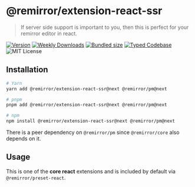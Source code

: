 # @remirror/extension-react-ssr

> If server side support is important to you, then this is perfect for your remirror editor in react.

[![Version][version]][npm] [![Weekly Downloads][downloads-badge]][npm] [![Bundled size][size-badge]][size] [![Typed Codebase][typescript]](./src/index.ts) ![MIT License][license]

[version]: https://flat.badgen.net/npm/v/@remirror/extension-react-ssr
[npm]: https://npmjs.com/package/@remirror/extension-react-ssr
[license]: https://flat.badgen.net/badge/license/MIT/purple
[size]: https://bundlephobia.com/result?p=@remirror/extension-react-ssr
[size-badge]: https://flat.badgen.net/bundlephobia/minzip/@remirror/extension-react-ssr
[typescript]: https://flat.badgen.net/badge/icon/TypeScript?icon=typescript&label
[downloads-badge]: https://badgen.net/npm/dw/@remirror/extension-react-ssr/red?icon=npm

## Installation

```bash
# Yarn
yarn add @remirror/extension-react-ssr@next @remirror/pm@next

# pnpm
pnpm add @remirror/extension-react-ssr@next @remirror/pm@next

# npm
npm install @remirror/extension-react-ssr@next @remirror/pm@next
```

There is a peer dependency on `@remirror/pm` since `@remirror/core` also depends on it.

## Usage

This is one of the **core react** extensions and is included by default via `@remirror/preset-react`.
